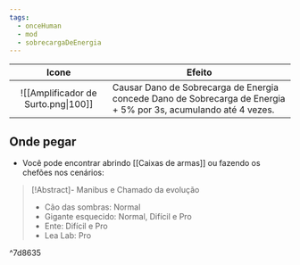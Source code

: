 ```yaml
---
tags:
  - onceHuman
  - mod
  - sobrecargaDeEnergia
---
```


|              Icone              | Efeito                                                       |
| :-----------------------------: | ------------------------------------------------------------ |
| ![[Amplificador de Surto.png\|100]] | Causar Dano de Sobrecarga de Energia concede Dano de Sobrecarga de Energia + 5% por 3s, acumulando até 4 vezes. |

## Onde pegar

- Você pode encontrar abrindo [[Caixas de armas]] ou fazendo os chefões nos cenários:

> [!Abstract]- Manibus e Chamado da evolução
> - Cão das sombras: Normal  
> - Gigante esquecido: Normal, Difícil e Pro  
> - Ente: Difícil e Pro  
> - Lea Lab: Pro

^7d8635

